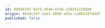 ```yaml
---
id: 88936f47-9af3-454b-b7eb-c59241130508
origin: 9410c347-1ae1-4090-ad2e-ca8b5187ddd7
published: false
---
```

